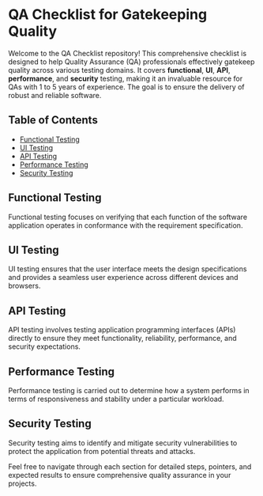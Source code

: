 # QA Checklist for Gatekeeping Quality

Welcome to the QA Checklist repository! This comprehensive checklist is designed to help Quality Assurance (QA) professionals effectively gatekeep quality across various testing domains. It covers **functional**, **UI**, **API**, **performance**, and **security** testing, making it an invaluable resource for QAs with 1 to 5 years of experience. The goal is to ensure the delivery of robust and reliable software.

## Table of Contents

- [Functional Testing](#functional-testing)
- [UI Testing](#ui-testing)
- [API Testing](#api-testing)
- [Performance Testing](#performance-testing)
- [Security Testing](#security-testing)

## Functional Testing

Functional testing focuses on verifying that each function of the software application operates in conformance with the requirement specification.

## UI Testing

UI testing ensures that the user interface meets the design specifications and provides a seamless user experience across different devices and browsers.

## API Testing

API testing involves testing application programming interfaces (APIs) directly to ensure they meet functionality, reliability, performance, and security expectations.

## Performance Testing

Performance testing is carried out to determine how a system performs in terms of responsiveness and stability under a particular workload.

## Security Testing

Security testing aims to identify and mitigate security vulnerabilities to protect the application from potential threats and attacks.

Feel free to navigate through each section for detailed steps, pointers, and expected results to ensure comprehensive quality assurance in your projects.
